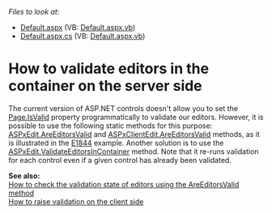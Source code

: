 <!-- default file list -->
*Files to look at*:

* [Default.aspx](./CS/WebSite/Default.aspx) (VB: [Default.aspx.vb](./VB/WebSite/Default.aspx.vb))
* [Default.aspx.cs](./CS/WebSite/Default.aspx.cs) (VB: [Default.aspx.vb](./VB/WebSite/Default.aspx.vb))
<!-- default file list end -->
# How to validate editors in the container on the server side


<p>The current version of ASP.NET controls doesn't allow you to set the <a href="http://msdn.microsoft.com/en-us/library/system.web.ui.page.isvalid.aspx"><u>Page.IsValid</u></a> property programmatically to validate our editors. However, it is possible to use the following static methods for this purpose: <a href="http://documentation.devexpress.com/#AspNet/DevExpressWebASPxEditorsASPxEdit_AreEditorsValidtopic"><u>ASPxEdit.AreEditorsValid</u></a> and <a href="http://documentation.devexpress.com/#AspNet/DevExpressWebASPxEditorsScriptsASPxClientEdit_AreEditorsValidtopic"><u>ASPxClientEdit.AreEditorsValid</u></a> methods, as it is illustrated in the <a href="https://www.devexpress.com/Support/Center/p/E1844">E1844</a> example. Another  solution is to use the <a href="http://documentation.devexpress.com/#AspNet/DevExpressWebASPxEditorsASPxEdit_ValidateEditorsInContainertopic"><u>ASPxEdit.ValidateEditorsInContainer</u></a> method. Note that it re-runs validation for each control even if a given control has already been validated. </p><p><strong>See also:</strong><br />
<a href="https://www.devexpress.com/Support/Center/p/E1844">How to check the validation state of editors using the AreEditorsValid method</a><br />
<a href="https://www.devexpress.com/Support/Center/p/E124">How to raise validation on the client side</a></p>

<br/>


